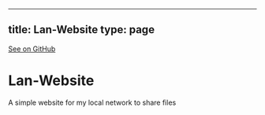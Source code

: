 
---
title: Lan-Website
type: page
---

[See on GitHub](https://github.com/jakeroggenbuck/Lan-Website/)

# Lan-Website
A simple website for my local network to share files
